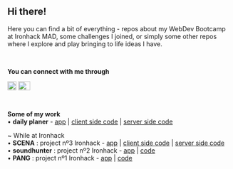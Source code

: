 ## Hi there! 

Here you can find a bit of everything - repos about my WebDev Bootcamp at Ironhack MAD, some challenges I joined, or simply some other repos where I explore and play bringing to life ideas I have.

<br>

**You can connect with me through**

<a href="https://www.linkedin.com/in/clara-pardo/" target="blank"><img align="center" src="https://res.cloudinary.com/clarapardo/image/upload/v1653812043/38669_mmos0y.png" alt="LinkedIn" height="20" width="20" /></a>
<a href="mailto:cpardonistal@gmail.com" target="blank"><img align="center" src="https://res.cloudinary.com/clarapardo/image/upload/v1653814272/bb18bdbbef437b2d50518db5a8292c94_fqq50c.png" alt="E-amil" height="20" width="27" /></a>

<br>

**Some of my work**  
• **daily planer** - [app](https://dailyplaner.netlify.app/) | [client side code](https://github.com/clarapardo/dailyPlaner-with-TS_client) | [server side code](https://github.com/clarapardo/dailyPlaner-with-TS_server)

~ While at Ironhack
<br>
• **SCENA** : project nº3 Ironhack - [app](https://scena.netlify.app/) | [client side code](https://github.com/clarapardo-ironhack/scena_client2) | [server side code](https://github.com/wablopilson/SCENA_server)  
• **soundhunter** : project nº2 Ironhack - [app](https://soundhunter.herokuapp.com/) | [code](https://github.com/clarapardo-ironhack/soundhunter-byJC)  
• **PANG** : project nº1 Ironhack - [app](https://clarapardo-ironhack.github.io/PANG-byHC/) | [code](https://github.com/clarapardo-ironhack/PANG-byHC)  
